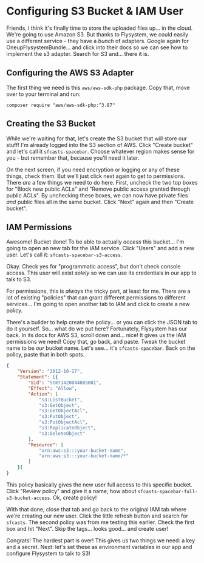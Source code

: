 # Configuring S3 Bucket & IAM User

Friends, I think it's finally time to store the uploaded files up... in the cloud.
We're going to use Amazon S3. But thanks to Flysystem, we could easily use a different
service - they have a *bunch* of adapters. Google again for OneupFlysystemBundle...
and click into their docs so we can see how to implement the s3 adapter. Search
for S3 and... there it is.

## Configuring the AWS S3 Adapter

The first thing we need is this `aws/aws-sdk-php` package. Copy that, move over
to your terminal and run:

```terminal
composer require "aws/aws-sdk-php:^3.87"
```

## Creating the S3 Bucket

While we're waiting for that, let's create the S3 bucket that will store our stuff!
I'm already logged into the S3 section of AWS. Click "Create bucket" and let's
call it `sfcasts-spacebar`. Choose whatever region makes sense for you - but remember
that, because you'll need it later.

On the next screen, if you need encryption or logging or any of these things, check
them. But we'll just click next again to get to permissions. There *are* a few things
we need to do here. First, uncheck the two top boxes for "Block new public ACLs"
and "Remove public access granted through public ACLs". By unchecking these boxes,
we can now have private files *and* public files all in the same bucket. Click
"Next" again and then "Create bucket".

## IAM Permissions

Awesome! Bucket done! To be able to actually *access* this bucket... I'm going
to open an new tab for the IAM service. Click "Users" and add a new user. Let's
call it: `sfcasts-spacebar-s3-access`.

Okay. Check yes for "programmatic access", but don't check console access. This
user will exist *solely* so we can use its credentials in our app to talk to S3.

For permissions, this is *always* the tricky part, at least for me. There are a lot
of existing "policies" that can grant different permissions to different services...
I'm going to open another tab to IAM and click to create a new policy.

There's a builder to help create the policy... or you can click the JSON tab to do
it yourself. So... what do we put here? Fortunately, Flysystem has our back. In its
docs for AWS S3, scroll down and... nice! It gives us the IAM permissions we need!
Copy that, go back, and paste. Tweak the bucket name to be *our* bucket name. Let's
see... it's `sfcasts-spacebar`. Back on the policy, paste that in both spots.

```json
{
    "Version": "2012-10-17",
    "Statement": [{
        "Sid": "Stmt1420044805001",
        "Effect": "Allow",
        "Action": [
            "s3:ListBucket",
            "s3:GetObject",
            "s3:GetObjectAcl",
            "s3:PutObject",
            "s3:PutObjectAcl",
            "s3:ReplicateObject",
            "s3:DeleteObject"
        ],
        "Resource": [
            "arn:aws:s3:::your-bucket-name",
            "arn:aws:s3:::your-bucket-name/*"
        ]
    }]
}
```

This policy basically gives the new user full access to this specific bucket. Click
"Review policy" and give it a name, how about `sfcasts-spacebar-full-s3-bucket-access`.
Ok, create policy!

With that done, close that tab and go back to the original IAM tab where we're
creating our new user. Click the little refresh button and search for `sfcasts`.
The second policy was from me testing this earlier. Check the first box and hit
"Next". Skip the tags... looks good... and create user!

Congrats! The hardest part is over! This gives us two things we need: a key and
a secret. Next: let's set these as environment variables in our app and configure
Flysystem to talk to S3!
